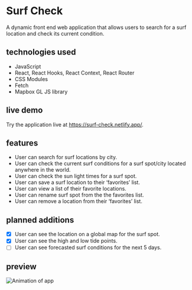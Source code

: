 # Surf Check

A dynamic front end web application that allows users to search for a surf location and check its current condition.

## technologies used
* JavaScript
* React, React Hooks, React Context, React Router
* CSS Modules
* Fetch
* Mapbox GL JS library

## live demo

Try the application live at https://surf-check.netlify.app/.

## features
* User can search for surf locations by city.
* User can check the current surf conditions for a surf spot/city located anywhere in the world.
* User can check the sun light times for a surf spot.
* User can save a surf location to their ‘favorites’ list.
* User can view a list of their favorite locations.
* User can rename surf spot from the the favorites list.
* User can remove a location from their ‘favorites’ list.


## planned additions
* [x] User can see the location on a global map for the surf spot.
* [x]  User can see the high and low tide points.
* [ ]  User can see forecasted surf conditions for the next 5 days.

## preview

![Animation of app](https://surf-check.netlify.app/surf-check-gif.gif)
